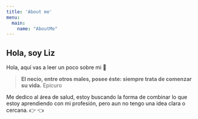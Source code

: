 ```yaml
---
title: 'About me'
menu:
  main:
    name: "AboutMe"
---
```


## Hola, soy Liz

Hola, aquí vas a leer un poco sobre mi 🤩

> **El necio, entre otros males, posee éste: siempre trata de comenzar su vida.**
  Epicuro

Me dedico al área de salud, estoy buscando la forma de combinar lo que estoy aprendiendo con mi profesión, pero aun no tengo una idea clara o cercana. 👉 👈


